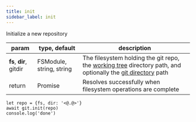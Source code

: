 ```yaml
---
title: init
sidebar_label: init
---
```


Initialize a new repository

| param                   | type, default            | description                                                                                                                                                         |
| ----------------------- | ------------------------ | ------------------------------------------------------------------------------------------------------------------------------------------------------------------- |
| **fs**, **dir**, gitdir | FSModule, string, string | The filesystem holding the git repo, the [working tree](index.html#dir-vs-gitdir) directory path, and optionally the [git directory](index.html#dir-vs-gitdir) path |
| return                  | Promise<void>            | Resolves successfully when filesystem operations are complete                                                                                                       |

```
let repo = {fs, dir: '<@.@>'}
await git.init(repo)
console.log('done')
```